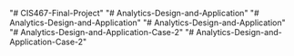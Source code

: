"# CIS467-Final-Project" 
"# Analytics-Design-and-Application" 
"# Analytics-Design-and-Application" 
"# Analytics-Design-and-Application" 
"# Analytics-Design-and-Application-Case-2" 
"# Analytics-Design-and-Application-Case-2" 
